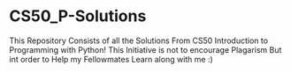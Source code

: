 # CS50_P-Solutions
This Repository Consists of all the Solutions From CS50 Introduction to Programming with Python! 
This Initiative is not to encourage Plagarism But int order to Help my Fellowmates Learn along with me :)
